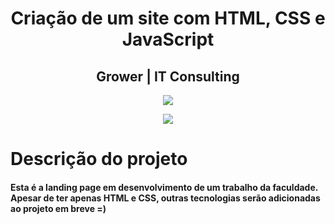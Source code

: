 <h1 align="center"> Criação de um site com HTML, CSS e JavaScript </h1>

<h2 align="center"> Grower | IT Consulting </h2>

<p align="center">
<img src="https://user-images.githubusercontent.com/45994861/192630446-1bb872db-81af-402a-883b-9fa411eda935.png"/>
</p>

<p align="center">
<img src="http://img.shields.io/static/v1?label=STATUS&message=EM%20DESENVOLVIMENTO&color=GREEN&style=for-the-badge"/>
</p>

# Descrição do projeto

<h4> Esta é a landing page em desenvolvimento de um trabalho da faculdade. Apesar de ter apenas HTML e CSS, outras tecnologias serão adicionadas ao projeto em breve =) </h4> 
